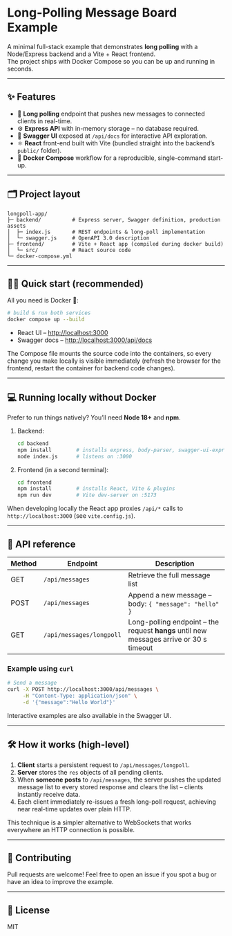 # Long-Polling Message Board Example

A minimal full-stack example that demonstrates **long polling** with a Node/Express backend and a Vite + React frontend.  
The project ships with Docker Compose so you can be up and running in seconds.

---

## ✨ Features

- 📡 **Long polling** endpoint that pushes new messages to connected clients in real-time.
- ⚙️ **Express API** with in-memory storage – no database required.
- 📝 **Swagger UI** exposed at `/api/docs` for interactive API exploration.
- ⚛️ **React** front-end built with Vite (bundled straight into the backend’s `public/` folder).
- 🐳 **Docker Compose** workflow for a reproducible, single-command start-up.

---

## 🗂 Project layout

```
longpoll-app/
├─ backend/          # Express server, Swagger definition, production assets
│  ├─ index.js       # REST endpoints & long-poll implementation
│  └─ swagger.js     # OpenAPI 3.0 description
├─ frontend/         # Vite + React app (compiled during docker build)
│  └─ src/           # React source code
└─ docker-compose.yml
```

---

## 🏃‍♂️ Quick start (recommended)

All you need is Docker 🐳:

```bash
# build & run both services
docker compose up --build
```

- React UI – <http://localhost:3000>
- Swagger docs – <http://localhost:3000/api/docs>

The Compose file mounts the source code into the containers, so every change you make locally is visible immediately (refresh the browser for the frontend, restart the container for backend code changes).

---

## 💻 Running locally without Docker

Prefer to run things natively? You’ll need **Node 18+** and **npm**.

1. Backend:
   ```bash
   cd backend
   npm install        # installs express, body-parser, swagger-ui-express
   node index.js      # listens on :3000
   ```
2. Frontend (in a second terminal):
   ```bash
   cd frontend
   npm install        # installs React, Vite & plugins
   npm run dev        # Vite dev-server on :5173
   ```

When developing locally the React app proxies `/api/*` calls to `http://localhost:3000` (see `vite.config.js`).

---

## 🔌 API reference

| Method | Endpoint                 | Description                                                                             |
| ------ | ------------------------ | --------------------------------------------------------------------------------------- |
| GET    | `/api/messages`          | Retrieve the full message list                                                          |
| POST   | `/api/messages`          | Append a new message – body: `{ "message": "hello" }`                                   |
| GET    | `/api/messages/longpoll` | Long-polling endpoint – the request **hangs** until new messages arrive or 30 s timeout |

### Example using `curl`

```bash
# Send a message
curl -X POST http://localhost:3000/api/messages \
     -H "Content-Type: application/json" \
     -d '{"message":"Hello World"}'
```

Interactive examples are also available in the Swagger UI.

---

## 🛠 How it works (high-level)

1. **Client** starts a persistent request to `/api/messages/longpoll`.
2. **Server** stores the `res` objects of all pending clients.
3. When **someone posts** to `/api/messages`, the server pushes the updated message list to every stored response and clears the list – clients instantly receive data.
4. Each client immediately re-issues a fresh long-poll request, achieving near real-time updates over plain HTTP.

This technique is a simpler alternative to WebSockets that works everywhere an HTTP connection is possible.

---

## 🤝 Contributing

Pull requests are welcome! Feel free to open an issue if you spot a bug or have an idea to improve the example.

---

## 📄 License

MIT
